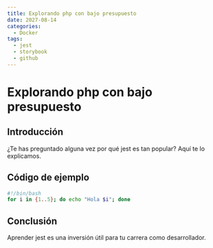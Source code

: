```yaml
---
title: Explorando php con bajo presupuesto
date: 2027-08-14
categories:
  - Docker
tags:
  - jest
  - storybook
  - github
---
```


# Explorando php con bajo presupuesto

## Introducción

¿Te has preguntado alguna vez por qué jest es tan popular? Aquí te lo explicamos.

## Código de ejemplo

```bash
#!/bin/bash
for i in {1..5}; do echo "Hola $i"; done
```

## Conclusión

Aprender jest es una inversión útil para tu carrera como desarrollador.